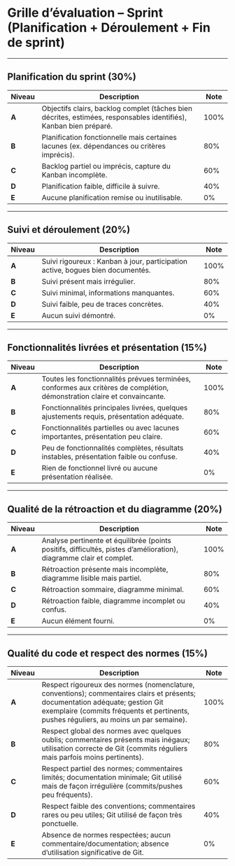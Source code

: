 # Grille d’évaluation – Sprint (Planification + Déroulement + Fin de sprint)

---

## Planification du sprint (30%)

| Niveau | Description                                                                 | Note |
|--------|-----------------------------------------------------------------------------|------|
| **A**  | Objectifs clairs, backlog complet (tâches bien décrites, estimées, responsables identifiés), Kanban bien préparé. | 100% |
| **B**  | Planification fonctionnelle mais certaines lacunes (ex. dépendances ou critères imprécis). | 80% |
| **C**  | Backlog partiel ou imprécis, capture du Kanban incomplète.                   | 60% |
| **D**  | Planification faible, difficile à suivre.                                   | 40% |
| **E**  | Aucune planification remise ou inutilisable.                                | 0%  |

---

## Suivi et déroulement (20%)

| Niveau | Description                                                                 | Note |
|--------|-----------------------------------------------------------------------------|------|
| **A**  | Suivi rigoureux : Kanban à jour, participation active, bogues bien documentés. | 100% |
| **B**  | Suivi présent mais irrégulier.                                              | 80% |
| **C**  | Suivi minimal, informations manquantes.                                     | 60% |
| **D**  | Suivi faible, peu de traces concrètes.                                      | 40% |
| **E**  | Aucun suivi démontré.                                                       | 0%  |

---

## Fonctionnalités livrées et présentation (15%)

| Niveau | Description                                                                 | Note |
|--------|-----------------------------------------------------------------------------|------|
| **A**  | Toutes les fonctionnalités prévues terminées, conformes aux critères de complétion, démonstration claire et convaincante. | 100% |
| **B**  | Fonctionnalités principales livrées, quelques ajustements requis, présentation adéquate. | 80% |
| **C**  | Fonctionnalités partielles ou avec lacunes importantes, présentation peu claire. | 60% |
| **D**  | Peu de fonctionnalités complètes, résultats instables, présentation faible ou confuse. | 40% |
| **E**  | Rien de fonctionnel livré ou aucune présentation réalisée.                  | 0%  |

---

## Qualité de la rétroaction et du diagramme (20%)

| Niveau | Description                                                                 | Note |
|--------|-----------------------------------------------------------------------------|------|
| **A**  | Analyse pertinente et équilibrée (points positifs, difficultés, pistes d’amélioration), diagramme clair et complet. | 100% |
| **B**  | Rétroaction présente mais incomplète, diagramme lisible mais partiel.        | 80% |
| **C**  | Rétroaction sommaire, diagramme minimal.                                    | 60% |
| **D**  | Rétroaction faible, diagramme incomplet ou confus.                          | 40% |
| **E**  | Aucun élément fourni.                                                       | 0%  |

---

## Qualité du code et respect des normes (15%)

| Niveau | Description                                                                 | Note |
|--------|-----------------------------------------------------------------------------|------|
| **A**  | Respect rigoureux des normes (nomenclature, conventions); commentaires clairs et présents; documentation adéquate; gestion Git exemplaire (commits fréquents et pertinents, pushes réguliers, au moins un par semaine). | 100% |
| **B**  | Respect global des normes avec quelques oublis; commentaires présents mais inégaux; utilisation correcte de Git (commits réguliers mais parfois moins pertinents). | 80% |
| **C**  | Respect partiel des normes; commentaires limités; documentation minimale; Git utilisé mais de façon irrégulière (commits/pushes peu fréquents). | 60% |
| **D**  | Respect faible des conventions; commentaires rares ou peu utiles; Git utilisé de façon très ponctuelle. | 40% |
| **E**  | Absence de normes respectées; aucun commentaire/documentation; absence d’utilisation significative de Git. | 0% |